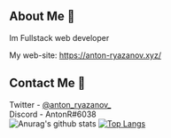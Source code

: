 ## About Me :pencil:
Im Fullstack web developer

My web-site: https://anton-ryazanov.xyz/
## Contact Me 🎈
Twitter  - [@anton_ryazanov_](https://twitter.com/anton_ryazanov_) <br>
Discord  - AntonR#6038 <br>
![Anurag's github stats](https://github-readme-stats.vercel.app/api?username=antoniocra04&show_icons=true&count_private=true)
[![Top Langs](https://github-readme-stats.vercel.app/api/top-langs/?username=antoniocra)](https://github.com/anuraghazra/github-readme-stats)
